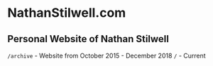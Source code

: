 # NathanStilwell.com

## Personal Website of Nathan Stilwell

`/archive` - Website from October 2015 - December 2018
`/` - Current

